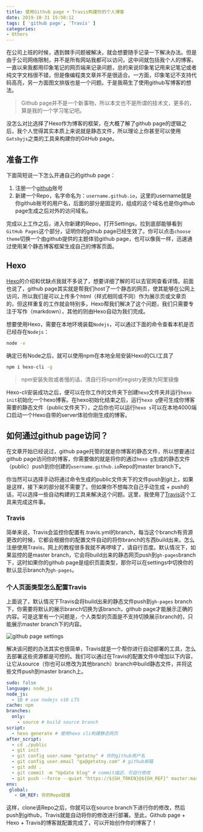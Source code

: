 ```yaml
---
title: 使用Github page + Travis构建你的个人博客
date: 2019-10-31 15:58:12
tags: [ 'github page', 'Travis' ]
categories: 
- Others
---
```

在公司上班的时候，遇到棘手问题被解决，就会想要随手记录一下解决办法。但是由于公司网络限制，并不是所有网站我都可以访问，这中间就包括我个人的博客。一直以来我都用印象笔记的网页端来记录问题，总的来说印象笔记用来记笔记或者纯文字文档很不错，但是像编程类文章并不是很适合。一方面，印象笔记不支持代码高亮，另一方面图文排版也是一个问题。于是我萌生了使用github写博客的想法。

<!-- more -->

> Github page并不是一个新事物，所以本文也不是所谓的技术文，更多的，算是我的一个学习笔记吧。

没怎么对比选择了Hexo作为博客的框架，在大概了解了github page的逻辑之后，我个人觉得其实本质上来说就是静态文件，所以理论上你甚至可以使用`Gatsbyjs`之类的工具来构建你的GitHub page。

## 准备工作

下面简短说一下怎么开通自己的github page：

1. 注册一个[github](https://github.com)账号
2. 新建一个Repo，名字命名为：`username.github.io`，这里的username就是你github账号的用户名，后面的部分是固定的，组成的这个域名也是你github page生成之后对外的访问域名。

完成以上工作之后，进入你新建的Repo，打开Settings，拉到底部能够看到`GitHub Pages`这个部分，证明你的github page已经生效了。你可以点击`choose theme`切换一个由github提供的主题体验github page，也可以像我一样，迅速通过使用某个静态博客框架生成自己的博客页面。

## Hexo

[Hexo](https://hexo.io/zh-cn/)的介绍和优缺点我就不多说了，想要详细了解的可以去官网查看详情。前面也说了，github page其实就是帮我们host了一个静态的网页，使其能够在公网上访问，所以我们是可以上传多个html（样式相同或不同）作为展示页或文章页的，但这样重复的工作就会特别多，Hexo帮我们解决了这个问题，我们只需要专注于写作（markdown），其他的则由Hexo自动为我们完成。

想要使用Hexo，需要在本地环境装载`Nodejs`，可以通过下面的命令查看本机是否已经存在`Nodejs`：

```bash
node -v
```

确定已有Node之后，就可以使用npm在本地全局安装Hexo的CLI工具了

```bash
npm i hexo-cli -g
```

> npm安装失败或者慢的话，清自行将npm的registry更换为阿里镜像

Hexo-cli安装成功之后，便可以在你工作的文件夹下创建`hexo`文件夹并运行`hexo init`初始化一个hexo博客。在hexo初始化结束之后，运行`hexo g`便可生成你博客需要的静态文件（public文件夹下），之后你也可以运行`hexo s`可以在本地4000端口启动一个Hexo自带的server体验你刚生成的博客。 

## 如何通过github page访问？

在文章开始已经说过，github page托管的就是你博客的静态文件，所以想要通过github page访问你的博客，你需要做的就是将你的通过`hexo g`生成的静态文件（public）push到你创建的`username.github.io`Repo的master branch下。

你当然可以选择手动将通过命令生成的public文件夹下的文件push到git上，如果是这样，接下来的部分就不需要了。但如果你不想每次自己手动生成 + push的话，可以选择一些自动构建的工具来解决这个问题。这里，我使用了[Travis](https://travis-ci.com/)这个工具来完成这件事。

### Travis

简单来说，Travis会监控你配置有.travis.yml的branch，每当这个branch有资源更改的时候，它都会根据你的配置文件自动的将你branch的东西build出来。怎么注册使用Travis，网上的教程很多我就不再啰嗦了，请自行百度。默认情况下，如果监控的是master branch，它会将build出来的静态网页push到`gh-pages`branch下，这时如果你的github page是组织页面类型，那你可以在settings中切换你的默认显示branch为`gh-pages`。

### 个人页面类型怎么配置Travis

上面说了，默认情况下Travis会将build出来的静态文件push到`gh-pages` branch下，你需要将默认的展示branch切换为该branch，github page才能展示正确的内容。可是这里有一个问题是，个人类型的页面是不支持切换展示branch的，只能展示master branch下的内容。

![github page settings](https://s2.ax1x.com/2019/11/03/KjtfJI.png)

解决该问题的办法其实也很简单，Travis就是一个帮你进行自动部署的工具，怎么去部署这些资源都是可控的。我们可以通过在Travis的配置文件中增加以下内容，让它从source（你也可以修改为其他branch）branch中build静态文件，并将这些文件push到master branch上。

```yaml
sudo: false
language: node_js
node_js:
  - 10 # use nodejs v10 LTS
cache: npm
branches:
  only:
    - source # build source branch
script:
  - hexo generate # 使用hexo cli构建静态网页
after_script:
  - cd ./public
  - git init
  - git config user.name "getatny" # 你的github用户名
  - git config user.email "ga@getatny.com" # github邮箱
  - git add .
  - git commit -m "Update blog" # commit描述，可自行修改
  - git push --force --quiet "https://${GH_TOKEN}@${GH_REF}" master:master
env:
 global:
   - GH_REF: 你的Repo链接
```

这样，clone该Repo之后，你就可以在source branch下进行你的修改，然后push到github，Travis就能自动将你的修改进行部署。至此，Github page + Hexo + Travis的博客就配置完成了，可以开始创作你的博客了！
